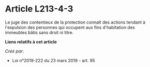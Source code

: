 # Article L213-4-3

Le juge des contentieux de la protection connaît des actions tendant à l'expulsion des personnes qui occupent aux fins
d'habitation des immeubles bâtis sans droit ni titre.

**Liens relatifs à cet article**

_Créé par_:

  - Loi n°2019-222 du 23 mars 2019 - art. 95
